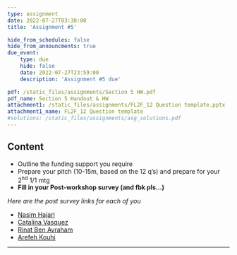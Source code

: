 ```yaml
---
type: assignment
date: 2022-07-27T03:30:00
title: 'Assignment #5'

hide_from_schedules: false
hide_from_announcments: true
due_event:
    type: due
    hide: false
    date: 2022-07-27T23:59:00
    description: 'Assignment #5 due'

pdf: /static_files/assignments/Section 5 HW.pdf
pdf_name: Section 5 Handout & HW
attachment1: /static_files/assignments/FL2F_12 Question template.pptx
attachment1_name: FL2F_12 Question template
#solutions: /static_files/assignments/asg_solutions.pdf
---
```

## Content
- Outline the funding support you require
- Prepare your pitch (10-15m, based on the 12 q’s) and prepare for your 2<sup>nd</sup>  1/1 mtg
- **Fill in your Post-workshop survey (and fbk pls…)**

*Here are the post survey links for each of you*

* [Nasim Hajari](https://docs.google.com/forms/d/e/1FAIpQLSd5aft-ybAXBRNCjbWOJzhmbaTuDP3yAPsRq6rjQO2x8_wF2g/viewform?usp=pp_url&entry.1293145514=Nasim%20Hajari&entry.345308928=3&entry.888363358=2&entry.934047=4&entry.372875466=2&entry.2005884768=4&entry.403592147=3&entry.1879579192=2&entry.1263446590=4&entry.1998690236=3&entry.933103120=3)
* [Catalina Vasquez](https://docs.google.com/forms/d/e/1FAIpQLSd5aft-ybAXBRNCjbWOJzhmbaTuDP3yAPsRq6rjQO2x8_wF2g/viewform?usp=pp_url&entry.1293145514=Catalina%20Vasquez&entry.345308928=3&entry.888363358=4&entry.934047=3&entry.372875466=4&entry.2005884768=5&entry.403592147=5&entry.1879579192=4&entry.1263446590=5&entry.1998690236=4&entry.933103120=5)
* [Rinat Ben Avraham](https://docs.google.com/forms/d/e/1FAIpQLSd5aft-ybAXBRNCjbWOJzhmbaTuDP3yAPsRq6rjQO2x8_wF2g/viewform?usp=pp_url&entry.1293145514=Rinat%20Ben%20Avraham%20&entry.345308928=4&entry.888363358=4&entry.934047=5&entry.372875466=1&entry.2005884768=3&entry.403592147=3&entry.1879579192=4&entry.1263446590=4&entry.1998690236=4&entry.933103120=4)
* [Arefeh Kouhi](https://docs.google.com/forms/d/e/1FAIpQLSd5aft-ybAXBRNCjbWOJzhmbaTuDP3yAPsRq6rjQO2x8_wF2g/viewform?usp=pp_url&entry.1293145514=Arefeh%20Kouhi&entry.345308928=3&entry.888363358=4&entry.934047=4&entry.372875466=3&entry.2005884768=4&entry.403592147=4&entry.1879579192=4&entry.1263446590=5&entry.1998690236=5&entry.933103120=4)

---
